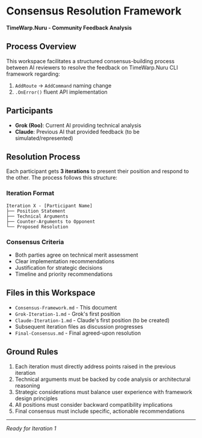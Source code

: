 # Consensus Resolution Framework
**TimeWarp.Nuru - Community Feedback Analysis**

## Process Overview

This workspace facilitates a structured consensus-building process between AI reviewers to resolve the feedback on TimeWarp.Nuru CLI framework regarding:
1. `AddRoute` → `AddCommand` naming change
2. `.OnError()` fluent API implementation

## Participants
- **Grok (Roo)**: Current AI providing technical analysis
- **Claude**: Previous AI that provided feedback (to be simulated/represented)

## Resolution Process
Each participant gets **3 iterations** to present their position and respond to the other. The process follows this structure:

### Iteration Format
```
Iteration X - [Participant Name]
├── Position Statement
├── Technical Arguments
├── Counter-Arguments to Opponent
└── Proposed Resolution
```

### Consensus Criteria
- Both parties agree on technical merit assessment
- Clear implementation recommendations
- Justification for strategic decisions
- Timeline and priority recommendations

## Files in this Workspace
- `Consensus-Framework.md` - This document
- `Grok-Iteration-1.md` - Grok's first position
- `Claude-Iteration-1.md` - Claude's first position (to be created)
- Subsequent iteration files as discussion progresses
- `Final-Consensus.md` - Final agreed-upon resolution

## Ground Rules
1. Each iteration must directly address points raised in the previous iteration
2. Technical arguments must be backed by code analysis or architectural reasoning
3. Strategic considerations must balance user experience with framework design principles
4. All positions must consider backward compatibility implications
5. Final consensus must include specific, actionable recommendations

---
*Ready for Iteration 1*
